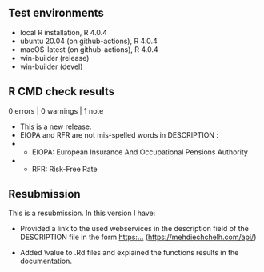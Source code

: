 ## Test environments
* local R installation, R 4.0.4
* ubuntu 20.04 (on github-actions), R 4.0.4
* macOS-latest (on github-actions), R 4.0.4
* win-builder (release)
* win-builder (devel)

## R CMD check results

0 errors | 0 warnings | 1 note

* This is a new release.
* EIOPA and RFR are not mis-spelled words in DESCRIPTION : 
*   - EIOPA: European Insurance And Occupational Pensions Authority
*   - RFR: Risk-Free Rate

## Resubmission
This is a resubmission. In this version I have:

* Provided a link to the used webservices in the description field of the DESCRIPTION file in the form <https:...> (<https://mehdiechchelh.com/api/>)

* Added \value to .Rd files and explained the functions results in the documentation.

